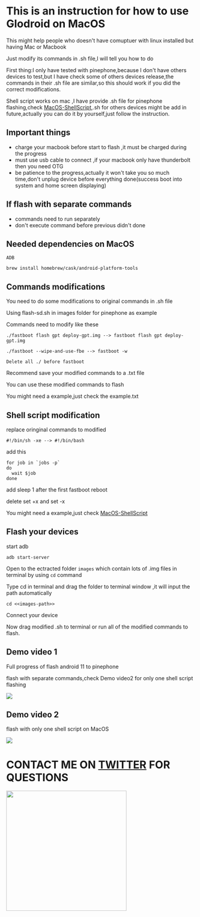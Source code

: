 # This is an instruction for how to use Glodroid on MacOS

This might help people who doesn't have comuptuer with linux installed but having Mac or Macbook

Just modify its commands in .sh file,I will tell you how to do

First thing:I only have tested with pinephone,because I don't have others devices to test,but I have check some of others devices release,the commands in their .sh file are similar,so this should work if you did the correct modifications. 

Shell script works on mac ,I have provide .sh file for pinephone flashing,check [MacOS-ShellScript](https://github.com/powenn/glodroid_manifest/tree/master/MacOS-ShellScript),.sh for others devices might be add in future,actually you can do it by yourself,just follow the instruction.

## Important things 
- charge your macbook before start to flash ,it must be charged during the progress
- must use usb cable to connect ,if your macbook only have thunderbolt then you need OTG
- be patience to the progress,actually it won't take you so much time,don't unplug device before everything done(success boot into system and home screen displaying)

## If flash with separate commands
- commands need to run separately
- don't execute command before previous didn't done

## Needed dependencies on MacOS
`ADB`
```
brew install homebrew/cask/android-platform-tools
```

## Commands modifications
You need to do some modifications to original commands in .sh file 

Using flash-sd.sh in images folder for pinephone as example

Commands need to modify like these

`./fastboot flash gpt deploy-gpt.img --> fastboot flash gpt deploy-gpt.img`

`./fastboot --wipe-and-use-fbe --> fastboot -w`

`Delete all ./ before fastboot`

Recommend save your modified commands to a .txt file

You can use these modified commands to flash 

You might need a example,just check the example.txt 

## Shell script modification
replace oringinal commands to modified

`#!/bin/sh -xe --> #!/bin/bash`

add this
```
for job in `jobs -p`
do
  wait $job
done
```
add sleep 1 after the first fastboot reboot

delete set +x and set -x

You might need a example,just check [MacOS-ShellScript](https://github.com/powenn/glodroid_manifest/tree/master/MacOS-ShellScript)

## Flash your devices
start adb 
```
adb start-server
```
Open to the ectracted folder `images` which contain lots of .img files in terminal by using `cd` command

Type cd in terminal and drag the folder to terminal window ,it will input the path automatically
```
cd <<images-path>>
```
Connect your device 

Now drag modified .sh to terminal or run all of the modified commands to flash.

## Demo video 1
Full progress of flash android 11 to pinephone 

flash with separate commands,check Demo video2 for only one shell script flashing 

<a href="https://www.youtube.com/watch?v=UDY988kbdQU">
  <img src="https://img.youtube.com/vi/UDY988kbdQU/maxresdefault.jpg" >
</a>

## Demo video 2
flash with only one shell script on MacOS

<a href="https://www.youtube.com/watch?v=W9GmnEga24">
  <img src="https://img.youtube.com/vi/W9GmnEga24/maxresdefault.jpg" >
</a>

# CONTACT ME ON [TWITTER](https://twitter.com/powen00hsiao) FOR QUESTIONS
<a href="https://twitter.com/powen00hsiao">
  <img src="https://pbs.twimg.com/profile_images/1404649867033550848/3m6kzjQa_400x400.jpg" height="320"/>
</a>
